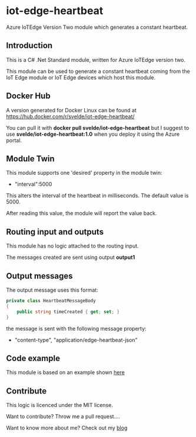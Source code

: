 # iot-edge-heartbeat

Azure IoTEdge Version Two module which generates a constant heartbeat.

## Introduction

This is a C# .Net Standard module, written for Azure IoTEdge version two. 

This module can be used to generate a constant heartbeat coming from the IoT Edge module or IoT Edge devices which host this module.

## Docker Hub

A version generated for Docker Linux can be found at https://hub.docker.com/r/svelde/iot-edge-heartbeat/

You can pull it with **docker pull svelde/iot-edge-heartbeat** but I suggest to use **svelde/iot-edge-heartbeat:1.0** when you deploy it using the Azure portal.

## Module Twin

This module supports one 'desired' property in the module twin:
- "interval":5000 

This alters the interval of the heartbeat in milliseconds. The default value is 5000.

After reading this value, the module will report the value back. 

## Routing input and outputs

This module has no logic attached to the routing input.

The messages created are sent using output **output1**

## Output messages

The output message uses this format:

```csharp
private class HeartbeatMessageBody
{
	public string timeCreated { get; set; }
}
```

the message is sent with the following message property:
- "content-type", "application/edge-heartbeat-json"

## Code example

This module is based on an example shown [here](https://docs.microsoft.com/en-us/azure/iot-edge/tutorial-csharp-module)

## Contribute

This logic is licenced under the MIT license.

Want to contribute? Throw me a pull request....

Want to know more about me? Check out my [blog](http://blog.vandevelde-online.com)
